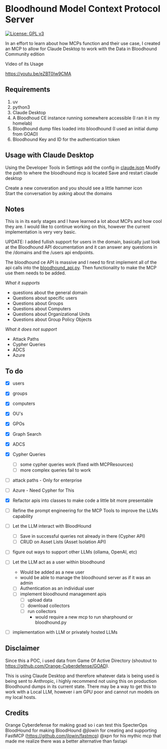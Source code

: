 # Bloodhound Model Context Protocol Server
[![License: GPL v3](https://img.shields.io/badge/License-GPLv3-blue.svg)](https://www.gnu.org/licenses/gpl-3.0)

In an effort to learn about how MCPs function and their use case, I created an MCP to allow for Claude Desktop to work with the Data in Bloodhound Community edition

Video of its Usage

https://youtu.be/eZBT0Iw9CMA

## Requirements
1. uv
2. python3
3. Claude Desktop
4. A Bloodhoud CE instance running somewhere accessible (I ran it in my homelab)
5. Bloodhound dump files loaded into bloodhound (I used an initial dump from GOAD)
6. Bloodhound Key and ID for the authentication token

## Usage with Claude Desktop
Using the Developer Tools in Settings add the config in [claude.json](./claude.json)
Modify the path to where the bloodhound mcp is located
Save and restart claude desktop

Create a new converation and you should see a little hammer icon\
Start the conversation by asking about the domains


## Notes
This is in its early stages and I have learned a lot about MCPs and how cool they are. I would like to continue working on this, however the current implementation is very very basic.

UPDATE: I added fullish support for users in the domain, basically just look at the Bloodhound API documentation and it can answer any questions in the /domains and the /users api endpoints.

The bloodhound ce API is massive and I need to first implement all of the api calls into the [bloodhound_api.py](./lib/bloodhound_api.py). Then functionality to make the MCP use them needs to be added. 

*What it supports*
- questions about the general domain
- Questions about specific users
- Questions about Groups
- Questions about Computers
- Questions about Organizational Units
- Questions about Group Policy Objects

*What it does not support*
- Attack Paths
- Cypher Queries
- ADCS 
- Azure

## To do
- [x]  users
- [x] groups
- [x] computers
- [x] OU's
- [x] GPOs
- [x] Graph Search
- [x] ADCS
- [x] Cypher Queries 
    - [ ] some cypher queries work (fixed with MCPResources)
    - [ ] more complex queries fail to work
- [ ] attack paths - Only for enterprise
- [ ] Azure - Need Cypher for This
- [x] Refactor apis into classes to make code a little bit more presentable
- [ ] Refine the prompt engineering for the MCP Tools to improve the LLMs capability
- [ ] Let the LLM interact with BloodHound
    - [ ] Save in successful queries not already in there (Cypher API)
    - [ ] CRUD on Asset Lists (Asset Isolation API)
- [ ] figure out ways to support other LLMs (ollama, OpenAI, etc)
- [ ] Let the LLM act as a user within bloodhound
    - Would be added as a new user
    - would be able to manage the bloodhound server as if it was an admin
    - [ ] Authentication as an individual user
    - [ ] implement bloodhound management apis
        - [ ] upload data
        - [ ] download collectors
        - [ ] run collectors
            - would require a new mcp to run sharphound or bloodhound.py
- [ ] implementation with LLM or privately hosted LLMs



## Disclaimer
Since this a POC, i used data from Game Of Active Directory (shoutout to https://github.com/Orange-Cyberdefense/GOAD).

This is using Claude Desktop and therefore whatever data is being used is being sent to Anthropic, i highly recommend not using this on production Bloodhound dumps in its current state. There may be a way to get this to work with a Local LLM, however i am GPU poor and cannot run models on my local hosts.

## Credits
Orange Cyberdefense for making goad so i can test this
SpecterOps BloodHound for making BloodHound
@jlowin for creating and supporting FastMCP (https://github.com/jlowin/fastmcp)
@xpn for his mythic mcp that made me realize there was a better alternative than fastapi




